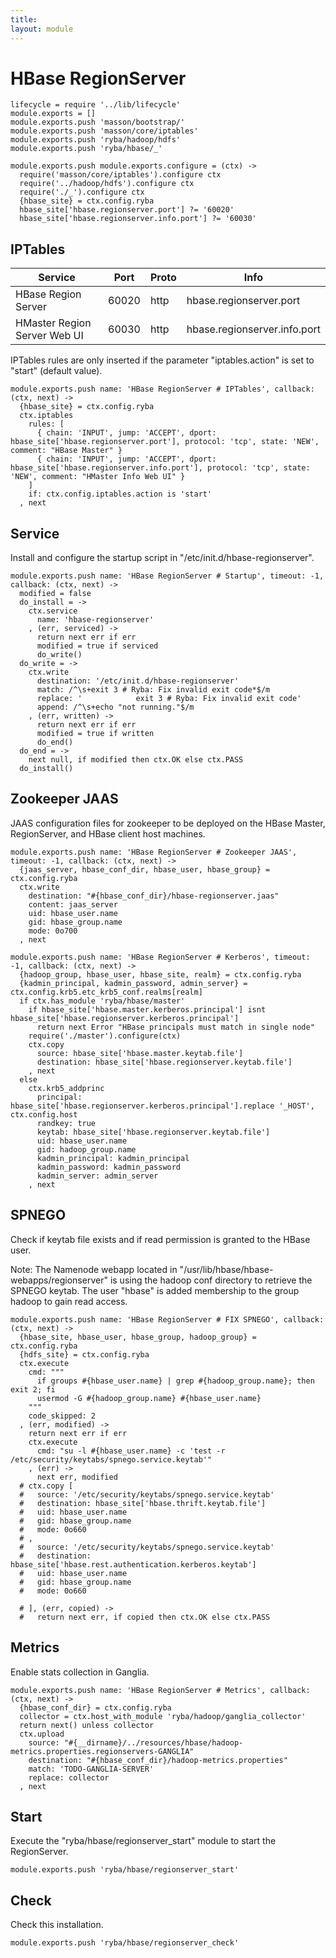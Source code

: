 ```yaml
---
title: 
layout: module
---
```


# HBase RegionServer

    lifecycle = require '../lib/lifecycle'
    module.exports = []
    module.exports.push 'masson/bootstrap/'
    module.exports.push 'masson/core/iptables'
    module.exports.push 'ryba/hadoop/hdfs'
    module.exports.push 'ryba/hbase/_'

    module.exports.push module.exports.configure = (ctx) ->
      require('masson/core/iptables').configure ctx
      require('../hadoop/hdfs').configure ctx
      require('./_').configure ctx
      {hbase_site} = ctx.config.ryba
      hbase_site['hbase.regionserver.port'] ?= '60020'
      hbase_site['hbase.regionserver.info.port'] ?= '60030'

## IPTables

| Service                      | Port  | Proto | Info                         |
|------------------------------|-------|-------|------------------------------|
| HBase Region Server          | 60020 | http  | hbase.regionserver.port      |
| HMaster Region Server Web UI | 60030 | http  | hbase.regionserver.info.port |

IPTables rules are only inserted if the parameter "iptables.action" is set to 
"start" (default value).

    module.exports.push name: 'HBase RegionServer # IPTables', callback: (ctx, next) ->
      {hbase_site} = ctx.config.ryba
      ctx.iptables
        rules: [
          { chain: 'INPUT', jump: 'ACCEPT', dport: hbase_site['hbase.regionserver.port'], protocol: 'tcp', state: 'NEW', comment: "HBase Master" }
          { chain: 'INPUT', jump: 'ACCEPT', dport: hbase_site['hbase.regionserver.info.port'], protocol: 'tcp', state: 'NEW', comment: "HMaster Info Web UI" }
        ]
        if: ctx.config.iptables.action is 'start'
      , next

## Service

Install and configure the startup script in 
"/etc/init.d/hbase-regionserver".

    module.exports.push name: 'HBase RegionServer # Startup', timeout: -1, callback: (ctx, next) ->
      modified = false
      do_install = ->
        ctx.service 
          name: 'hbase-regionserver'
        , (err, serviced) ->
          return next err if err
          modified = true if serviced
          do_write()
      do_write = ->
        ctx.write
          destination: '/etc/init.d/hbase-regionserver'
          match: /^\s+exit 3 # Ryba: Fix invalid exit code*$/m
          replace: '            exit 3 # Ryba: Fix invalid exit code'
          append: /^\s+echo "not running."$/m
        , (err, written) ->
          return next err if err
          modified = true if written
          do_end()
      do_end = ->
        next null, if modified then ctx.OK else ctx.PASS
      do_install()

## Zookeeper JAAS

JAAS configuration files for zookeeper to be deployed on the HBase Master, 
RegionServer, and HBase client host machines.

    module.exports.push name: 'HBase RegionServer # Zookeeper JAAS', timeout: -1, callback: (ctx, next) ->
      {jaas_server, hbase_conf_dir, hbase_user, hbase_group} = ctx.config.ryba
      ctx.write
        destination: "#{hbase_conf_dir}/hbase-regionserver.jaas"
        content: jaas_server
        uid: hbase_user.name
        gid: hbase_group.name
        mode: 0o700
      , next

    module.exports.push name: 'HBase RegionServer # Kerberos', timeout: -1, callback: (ctx, next) ->
      {hadoop_group, hbase_user, hbase_site, realm} = ctx.config.ryba
      {kadmin_principal, kadmin_password, admin_server} = ctx.config.krb5.etc_krb5_conf.realms[realm]
      if ctx.has_module 'ryba/hbase/master'
        if hbase_site['hbase.master.kerberos.principal'] isnt hbase_site['hbase.regionserver.kerberos.principal']
          return next Error "HBase principals must match in single node"
        require('./master').configure(ctx)
        ctx.copy
          source: hbase_site['hbase.master.keytab.file']
          destination: hbase_site['hbase.regionserver.keytab.file']
        , next
      else
        ctx.krb5_addprinc
          principal: hbase_site['hbase.regionserver.kerberos.principal'].replace '_HOST', ctx.config.host
          randkey: true
          keytab: hbase_site['hbase.regionserver.keytab.file']
          uid: hbase_user.name
          gid: hadoop_group.name
          kadmin_principal: kadmin_principal
          kadmin_password: kadmin_password
          kadmin_server: admin_server
        , next

## SPNEGO

Check if keytab file exists and if read permission is granted to the HBase user.

Note: The Namenode webapp located in "/usr/lib/hbase/hbase-webapps/regionserver" is
using the hadoop conf directory to retrieve the SPNEGO keytab. The user "hbase"
is added membership to the group hadoop to gain read access.

    module.exports.push name: 'HBase RegionServer # FIX SPNEGO', callback: (ctx, next) ->
      {hbase_site, hbase_user, hbase_group, hadoop_group} = ctx.config.ryba
      {hdfs_site} = ctx.config.ryba
      ctx.execute
        cmd: """
          if groups #{hbase_user.name} | grep #{hadoop_group.name}; then exit 2; fi
          usermod -G #{hadoop_group.name} #{hbase_user.name}
        """
        code_skipped: 2
      , (err, modified) ->
        return next err if err
        ctx.execute
          cmd: "su -l #{hbase_user.name} -c 'test -r /etc/security/keytabs/spnego.service.keytab'"
        , (err) ->
          next err, modified
      # ctx.copy [
      #   source: '/etc/security/keytabs/spnego.service.keytab'
      #   destination: hbase_site['hbase.thrift.keytab.file']
      #   uid: hbase_user.name
      #   gid: hbase_group.name
      #   mode: 0o660
      # ,
      #   source: '/etc/security/keytabs/spnego.service.keytab'
      #   destination: hbase_site['hbase.rest.authentication.kerberos.keytab']
      #   uid: hbase_user.name
      #   gid: hbase_group.name
      #   mode: 0o660
      
      # ], (err, copied) ->
      #   return next err, if copied then ctx.OK else ctx.PASS

## Metrics

Enable stats collection in Ganglia.

    module.exports.push name: 'HBase RegionServer # Metrics', callback: (ctx, next) ->
      {hbase_conf_dir} = ctx.config.ryba
      collector = ctx.host_with_module 'ryba/hadoop/ganglia_collector'
      return next() unless collector
      ctx.upload
        source: "#{__dirname}/../resources/hbase/hadoop-metrics.properties.regionservers-GANGLIA"
        destination: "#{hbase_conf_dir}/hadoop-metrics.properties"
        match: 'TODO-GANGLIA-SERVER'
        replace: collector
      , next

## Start

Execute the "ryba/hbase/regionserver_start" module to start the RegionServer.

    module.exports.push 'ryba/hbase/regionserver_start'

## Check

Check this installation.

    module.exports.push 'ryba/hbase/regionserver_check'





